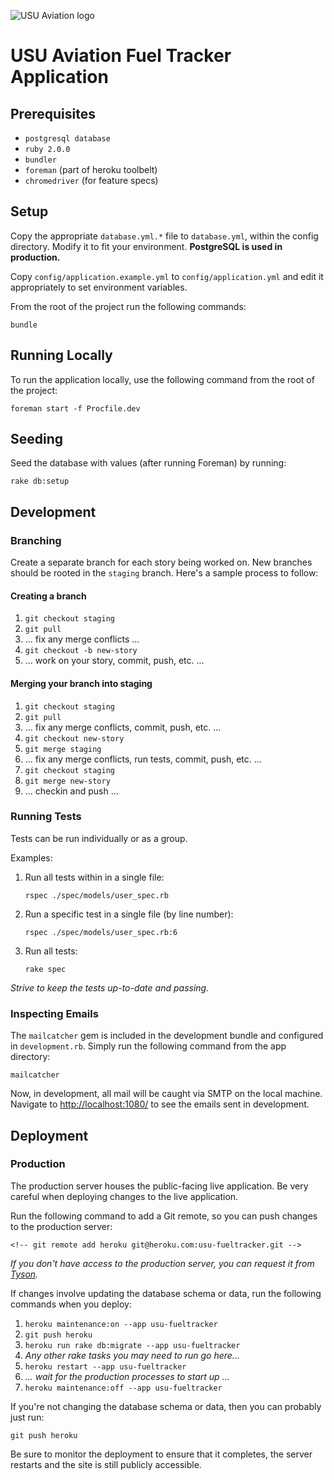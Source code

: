 ![USU Aviation logo](http://www.usufueltracker.com/images/usu-aviation.jpg)

# USU Aviation Fuel Tracker Application

## Prerequisites

* ```postgresql database```
* ```ruby 2.0.0```
* ```bundler```
* ```foreman``` (part of heroku toolbelt)
* ```chromedriver``` (for feature specs)

## Setup

Copy the appropriate ```database.yml.*``` file to ```database.yml```, within the config directory. Modify it to fit your environment. **PostgreSQL is used in production.**

Copy ```config/application.example.yml``` to ```config/application.yml``` and edit it appropriately to set environment variables.

From the root of the project run the following commands:

    bundle

## Running Locally

To run the application locally, use the following command from the root of the project:

    foreman start -f Procfile.dev

## Seeding

Seed the database with values (after running Foreman) by running:

    rake db:setup

## Development

### Branching

Create a separate branch for each story being worked on. New branches should be rooted in the ```staging``` branch. Here's a sample process to follow:

#### Creating a branch

1. ```git checkout staging```
1. ```git pull```
1. ... fix any merge conflicts ...
1. ```git checkout -b new-story```
1. ... work on your story, commit, push, etc. ...

#### Merging your branch into staging

1. ```git checkout staging```
1. ```git pull```
1. ... fix any merge conflicts, commit, push, etc. ...
1. ```git checkout new-story```
1. ```git merge staging```
1. ... fix any merge conflicts, run tests, commit, push, etc. ...
1. ```git checkout staging```
1. ```git merge new-story```
1. ... checkin and push ...

### Running Tests

Tests can be run individually or as a group.

Examples:

  1. Run all tests within in a single file:

      ```rspec ./spec/models/user_spec.rb```

  1. Run a specific test in a single file (by line number):

      ```rspec ./spec/models/user_spec.rb:6```

  1. Run all tests:

      ```rake spec```

*Strive to keep the tests up-to-date and passing.*

### Inspecting Emails

The ```mailcatcher``` gem is included in the development bundle and configured in ```development.rb```. Simply run the following command from the app directory:

    mailcatcher

Now, in development, all mail will be caught via SMTP on the local machine. Navigate to [http://localhost:1080/](http://localhost:1080/) to see the emails sent in development.

## Deployment

### Production

The production server houses the public-facing live application. Be very careful when deploying changes to the live application.

Run the following command to add a Git remote, so you can push changes to the production server:

    <!-- git remote add heroku git@heroku.com:usu-fueltracker.git -->

*If you don't have access to the production server, you can request it from [Tyson](mailto:tyson@tysoncrosbie.com).*

If changes involve updating the database schema or data, run the following commands when you deploy:

  1. ```heroku maintenance:on --app usu-fueltracker```
  1. ```git push heroku```
  1. ```heroku run rake db:migrate --app usu-fueltracker```
  1. *Any other rake tasks you may need to run go here...*
  1. ```heroku restart --app usu-fueltracker```
  1. *... wait for the production processes to start up ...*
  1. ```heroku maintenance:off --app usu-fueltracker```

If you're not changing the database schema or data, then you can probably just run:

    git push heroku

Be sure to monitor the deployment to ensure that it completes, the server restarts and the site is still publicly accessible.
